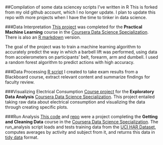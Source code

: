 ##Compilation of some data sciencey scripts I've written in R
This is forked from my old github account, which I no longer update. I plan to update this repo with more projects when I have the time to tinker in data science.


###Data Interpretation
[This project](https://jp92015.github.io/) was completed for the **Practical Machine Learning** course in the [Coursera Data Science Specialization](https://www.coursera.org/specializations/jhu-data-science). There is also an [R markdown](https://github.com/JP92015/JP92015.github.io/blob/master/Course%20Project.Rmd) version.

The goal of the project was to train a machine learning algorithm to accurately predict the way in which a barbell lift was performed, using data from accelerometers on participants’ belt, forearm, arm and dumbell. I used a random forest algorithm to predict actions with high accuracy.


###Data Processing
[R script](https://github.com/JP92015/Sample-Work/blob/master/Process%20Exam%20Results) I created to take exam results from a Blackboard course, extract
relevant content and summarize findings for faculty review.


###Visualizing Electrical Consumption
[Course project](https://github.com/JP92015/Exploratory-Data-Analysis-Project-1) for the **Exploratory Data Analysis** [Coursera Data Science Specialization](https://www.coursera.org/specializations/jhu-data-science).
This project entailed taking raw data about electrical consumption and visualizing the data through creating specific plots.


###Run Analysis
[This code](https://github.com/JP92015/Course-Project/blob/master/Run%20Analysis) and [repo](https://github.com/JP92015/Course-Project) were a project completing the **Getting and Cleaning Data** course in the [Coursera Data Science Specialization](https://www.coursera.org/specializations/jhu-data-science).
The run_analysis script loads and tests training data from the [UCI HAR Dataset](https://archive.ics.uci.edu/ml/datasets/Human+Activity+Recognition+Using+Smartphones), computes averages by activity and subject from it, and returns this data in [tidy data](http://vita.had.co.nz/papers/tidy-data.pdf) format.
